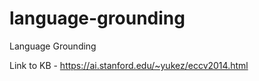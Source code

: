 # language-grounding
Language Grounding


Link to KB - https://ai.stanford.edu/~yukez/eccv2014.html
